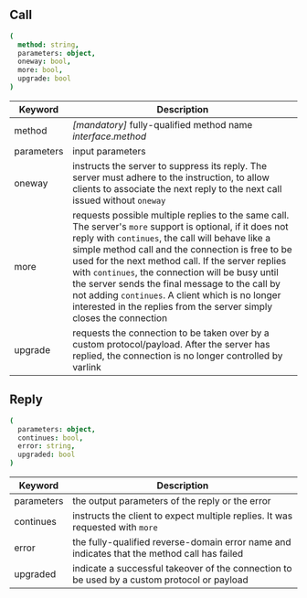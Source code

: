 ## Call
```nim
(
  method: string,
  parameters: object,
  oneway: bool,
  more: bool,
  upgrade: bool
)
```

|Keyword   |Description                                     |
|----------|------------------------------------------------|
|method    |*[mandatory]* fully-qualified method name _interface_._method_|
|parameters|input parameters                                |
|oneway    |instructs the server to suppress its reply. The server must adhere to the instruction, to allow clients to associate the next reply to the next call issued without `oneway`|
|more      |requests possible multiple replies to the same call. The server's `more` support is optional, if it does not reply with `continues`, the call will behave like a simple method call and the connection is free to be used for the next method call. If the server replies with `continues`, the connection will be busy until the server sends the final message to the call by not adding `continues`. A client which is no longer interested in the replies from the server simply closes the connection|
|upgrade   |requests the connection to be taken over by a custom protocol/payload. After the server has replied, the connection is no longer controlled by varlink|

## Reply
```nim
(
  parameters: object,
  continues: bool,
  error: string,
  upgraded: bool
)
```

|Keyword   |Description                                    |
|----------|-----------------------------------------------|
|parameters|the output parameters of the reply or the error|
|continues |instructs the client to expect multiple replies. It was requested with `more`|
|error     |the fully-qualified reverse-domain error name and indicates that the method call has failed|
|upgraded  |indicate a successful takeover of the connection to be used by a custom protocol or payload|
